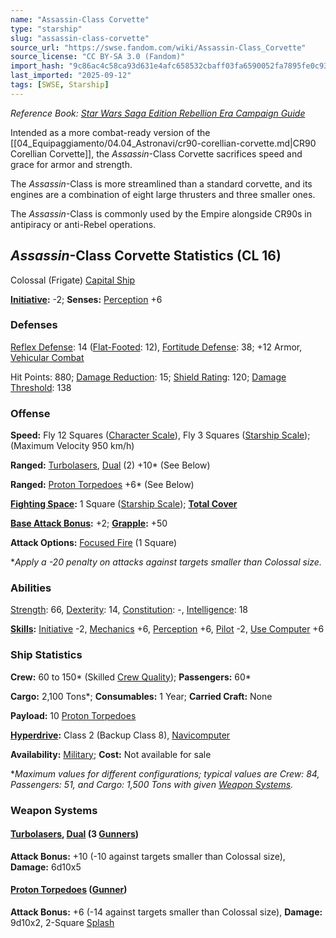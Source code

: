 ```yaml
---
name: "Assassin-Class Corvette"
type: "starship"
slug: "assassin-class-corvette"
source_url: "https://swse.fandom.com/wiki/Assassin-Class_Corvette"
source_license: "CC BY-SA 3.0 (Fandom)"
import_hash: "9c86ac4c58ca93d631e4afc658532cbaff03fa6590052fa7895fe0c93daa95a1"
last_imported: "2025-09-12"
tags: [SWSE, Starship]
---
```

*Reference Book: [Star Wars Saga Edition Rebellion Era Campaign Guide](https://swse.fandom.com/wiki/Star_Wars_Saga_Edition_Rebellion_Era_Campaign_Guide)*

Intended as a more combat-ready version of the [[04_Equipaggiamento/04.04_Astronavi/cr90-corellian-corvette.md|CR90 Corellian Corvette]], the *Assassin*-Class Corvette sacrifices speed and grace for armor and strength.

The *Assassin*-Class is more streamlined than a standard corvette, and its engines are a combination of eight large thrusters and three smaller ones.

The *Assassin*-Class is commonly used by the Empire alongside CR90s in antipiracy or anti-Rebel operations.

## *Assassin*-Class Corvette Statistics (CL 16)
Colossal (Frigate) [Capital Ship](https://swse.fandom.com/wiki/Capital_Ship)

**[Initiative](https://swse.fandom.com/wiki/Initiative):** -2; **Senses:** [Perception](https://swse.fandom.com/wiki/Perception) +6
### Defenses
[Reflex Defense](https://swse.fandom.com/wiki/Reflex_Defense_(Vehicles)): 14 ([Flat-Footed](https://swse.fandom.com/wiki/Flat-Footed): 12), [Fortitude Defense](https://swse.fandom.com/wiki/Fortitude_Defense_(Vehicles)): 38; +12 Armor, [Vehicular Combat](https://swse.fandom.com/wiki/Vehicular_Combat)

Hit Points: 880; [Damage Reduction](https://swse.fandom.com/wiki/Damage_Reduction): 15; [Shield Rating](https://swse.fandom.com/wiki/Shield_Rating): 120; [Damage Threshold](https://swse.fandom.com/wiki/Damage_Threshold_(Vehicles)): 138
### Offense
**Speed:** Fly 12 Squares ([Character Scale](https://swse.fandom.com/wiki/Character_Scale)), Fly 3 Squares ([Starship Scale](https://swse.fandom.com/wiki/Starship_Scale)); (Maximum Velocity 950 km/h)

**Ranged:** [Turbolasers](https://swse.fandom.com/wiki/Turbolasers), [Dual](https://swse.fandom.com/wiki/Dual) (2) +10* (See Below)

**Ranged:** [Proton Torpedoes](https://swse.fandom.com/wiki/Proton_Torpedoes) +6* (See Below)

**[Fighting Space](https://swse.fandom.com/wiki/Fighting_Space):** 1 Square ([Starship Scale](https://swse.fandom.com/wiki/Starship_Scale)); **[Total Cover](https://swse.fandom.com/wiki/Total_Cover)**

**[Base Attack Bonus](https://swse.fandom.com/wiki/Base_Attack_Bonus):** +2; **[Grapple](https://swse.fandom.com/wiki/Grapple):** +50

**Attack Options:** [Focused Fire](https://swse.fandom.com/wiki/Focused_Fire) (1 Square)

**Apply a -20 penalty on attacks against targets smaller than Colossal size.*
### Abilities
[Strength](https://swse.fandom.com/wiki/Strength): 66, [Dexterity](https://swse.fandom.com/wiki/Dexterity): 14, [Constitution](https://swse.fandom.com/wiki/Constitution): -, [Intelligence](https://swse.fandom.com/wiki/Intelligence): 18

**[Skills](https://swse.fandom.com/wiki/Skills):** [Initiative](https://swse.fandom.com/wiki/Initiative) -2, [Mechanics](https://swse.fandom.com/wiki/Mechanics) +6, [Perception](https://swse.fandom.com/wiki/Perception) +6, [Pilot](https://swse.fandom.com/wiki/Pilot) -2, [Use Computer](https://swse.fandom.com/wiki/Use_Computer) +6
### Ship Statistics
**Crew:** 60 to 150* (Skilled [Crew Quality](https://swse.fandom.com/wiki/Crew_Quality)); **Passengers:** 60*

**Cargo:** 2,100 Tons*; **Consumables:** 1 Year; **Carried Craft:** None

**Payload:** 10 [Proton Torpedoes](https://swse.fandom.com/wiki/Proton_Torpedoes)

**[Hyperdrive](https://swse.fandom.com/wiki/Hyperdrive):** Class 2 (Backup Class 8), [Navicomputer](https://swse.fandom.com/wiki/Navicomputer)

**Availability:** [Military](https://swse.fandom.com/wiki/Military); **Cost:** Not available for sale

**Maximum values for different configurations; typical values are Crew: 84, Passengers: 51, and Cargo: 1,500 Tons with given [Weapon Systems](https://swse.fandom.com/wiki/Weapon_Systems).*
### Weapon Systems
#### **[Turbolasers](https://swse.fandom.com/wiki/Turbolasers), [Dual](https://swse.fandom.com/wiki/Dual) (3 [Gunners](https://swse.fandom.com/wiki/Gunners))**
**Attack Bonus:** +10 (-10 against targets smaller than Colossal size), **Damage:** 6d10x5
#### **[Proton Torpedoes](https://swse.fandom.com/wiki/Proton_Torpedoes) ([Gunner](https://swse.fandom.com/wiki/Gunner))**
**Attack Bonus:** +6 (-14 against targets smaller than Colossal size), **Damage:** 9d10x2, 2-Square [Splash](https://swse.fandom.com/wiki/Splash)